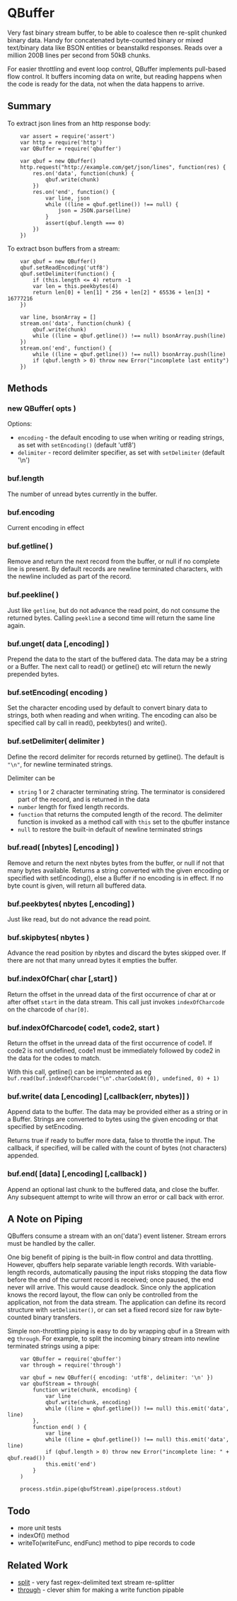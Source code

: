 QBuffer
=======

Very fast binary stream buffer, to be able to coalesce then re-split chunked binary data.
Handy for concatenated byte-counted binary or mixed text/binary data like BSON entities
or beanstalkd responses.  Reads over a million 200B lines per second from 50kB chunks.

For easier throttling and event loop control, QBuffer implements pull-based flow
control.  It buffers incoming data on write, but reading happens when
the code is ready for the data, not when the data happens to arrive.


Summary
-------

To extract json lines from an http response body:

        var assert = require('assert')
        var http = require('http')
        var QBuffer = require('qbuffer')

        var qbuf = new QBuffer()
        http.request("http://example.com/get/json/lines", function(res) {
            res.on('data', function(chunk) {
                qbuf.write(chunk)
            })
            res.on('end', function() {
                var line, json
                while ((line = qbuf.getline()) !== null) {
                    json = JSON.parse(line)
                }
                assert(qbuf.length === 0)
            })
        })

To extract bson buffers from a stream:

        var qbuf = new QBuffer()
        qbuf.setReadEncoding('utf8')
        qbuf.setDelimiter(function() {
            if (this.length <= 4) return -1
            var len = this.peekbytes(4)
            return len[0] + len[1] * 256 + len[2] * 65536 + len[3] * 16777216
        })

        var line, bsonArray = []
        stream.on('data', function(chunk) {
            qbuf.write(chunk)
            while ((line = qbuf.getline()) !== null) bsonArray.push(line)
        })
        stream.on('end', function() {
            while ((line = qbuf.getline()) !== null) bsonArray.push(line)
            if (qbuf.length > 0) throw new Error("incomplete last entity")
        })


Methods
-------

### new QBuffer( opts )

Options:
- `encoding` - the default encoding to use when writing or reading strings, as set with `setEncoding()` (default 'utf8')
- `delimiter` - record delimiter specifier, as set with `setDelimiter` (default '\n')

### buf.length

The number of unread bytes currently in the buffer.

### buf.encoding

Current encoding in effect

### buf.getline( )

Remove and return the next record from the buffer, or null if no complete line
is present.  By default records are newline terminated characters, with the
newline included as part of the record.

### buf.peekline( )

Just like `getline`, but do not advance the read point, do not consume the
returned bytes.  Calling `peekline` a second time will return the same line
again.

### buf.unget( data [,encoding] )

Prepend the data to the start of the buffered data.  The data may be a string
or a Buffer.  The next call to read() or getline() etc will return the newly
prepended bytes.

### buf.setEncoding( encoding )

Set the character encoding used by default to convert binary data to strings,
both when reading and when writing.  The encoding can also be specified call by
call in read(), peekbytes() and write().

### buf.setDelimiter( delimiter )

Define the record delimiter for records returned by getline().  The default is
`"\n"`, for newline terminated strings.

Delimiter can be

- `string` 1 or 2 character terminating string.  The terminator is considered
  part of the record, and is returned in the data
- `number` length for fixed length records.
- `function` that returns the computed length of the record.  The delimiter
  function is invoked as a method call with `this` set to the qbuffer instance
- `null` to restore the built-in default of newline terminated strings

### buf.read( [nbytes] [,encoding] )

Remove and return the next nbytes bytes from the buffer, or null if not that
many bytes available.  Returns a string converted with the given encoding
or specified with setEncoding(), else a Buffer if no encoding is in effect.
If no byte count is given, will return all buffered data.

### buf.peekbytes( nbytes [,encoding] )

Just like read, but do not advance the read point.

### buf.skipbytes( nbytes )

Advance the read position by nbytes and discard the bytes skipped over.  If
there are not that many unread bytes it empties the buffer.

### buf.indexOfChar( char [,start] )

Return the offset in the unread data of the first occurrence of char at or
after offset `start` in the data stream.  This call just invokes
`indexOfCharcode` on the charcode of `char[0]`.

### buf.indexOfCharcode( code1, code2, start )

Return the offset in the unread data of the first occurrence of code1.  If
code2 is not undefined, code1 must be immediately followed by code2 in the data
for the codes to match.

With this call, getline() can be implemented as eg
`buf.read(buf.indexOfCharcode("\n".charCodeAt(0), undefined, 0) + 1)`

### buf.write( data [,encoding] [,callback(err, nbytes)] )

Append data to the buffer.  The data may be provided either as a string or in a
Buffer.  Strings are converted to bytes using the given encoding or that
specified by setEncoding.

Returns true if ready to buffer more data, false to throttle the input.  The
callback, if specified, will be called with the count of bytes (not characters)
appended.

### buf.end( [data] [,encoding] [,callback] )

Append an optional last chunk to the buffered data, and close the buffer.  Any
subsequent attempt to write will throw an error or call back with error.


A Note on Piping
----------------

QBuffers consume a stream with an on('data') event listener.  Stream errors
must be handled by the caller.

One big benefit of piping is the built-in flow control and data throttling.
However, qbuffers help separate variable length records.  With variable-length
records, automatically pausing the input risks stopping the data flow before the
end of the current record is received; once paused, the end never will arrive.
This would cause deadlock.  Since only the application knows the record layout,
the flow can only be controlled from the application, not from the data stream.
The application can define its record structure with `setDelimiter()`, or
can set a fixed record size for raw byte-counted binary transfers.

Simple non-throttling piping is easy to do by wrapping qbuf in a Stream with eg
`through`.  For example, to split the incoming binary stream into newline
terminated strings using a pipe:

        var QBuffer = require('qbuffer')
        var through = require('through')

        var qbuf = new QBuffer({ encoding: 'utf8', delimiter: '\n' })
        var qbufStream = through(
            function write(chunk, encoding) {
                var line
                qbuf.write(chunk, encoding)
                while ((line = qbuf.getline()) !== null) this.emit('data', line)
            },
            function end( ) {
                var line
                while ((line = qbuf.getline()) !== null) this.emit('data', line)
                if (qbuf.length > 0) throw new Error("incomplete line: " + qbuf.read())
                this.emit('end')
            }
        )

        process.stdin.pipe(qbufStream).pipe(process.stdout)


Todo
----

- more unit tests
- indexOf() method
- writeTo(writeFunc, endFunc) method to pipe records to code


Related Work
------------

- [split](http://npmjs.com/package/split) - very fast regex-delimited text stream re-splitter
- [through](http://npmjs.com/package/through) - clever shim for making a write function pipable
